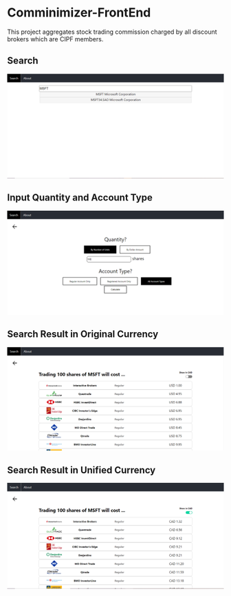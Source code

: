 # Comminimizer-FrontEnd
This project aggregates stock trading commission charged by all discount brokers which are CIPF members.

## Search
![Search Instrument](comminimizer/demo/Search-1.PNG)

## Input Quantity and Account Type
![Input Quantity and Account Type](comminimizer/demo/Search-2.PNG)

## Search Result in Original Currency
![Search Result 1](comminimizer/demo/Search-3.PNG)

## Search Result in Unified Currency
![Search Result 2](comminimizer/demo/Search-4.PNG)
 
<meta name="google-site-verification" content="5Uud6ASuDuBYzTqqCHx2os7CLqBOOIsJsFdqvVpNUpc" />
